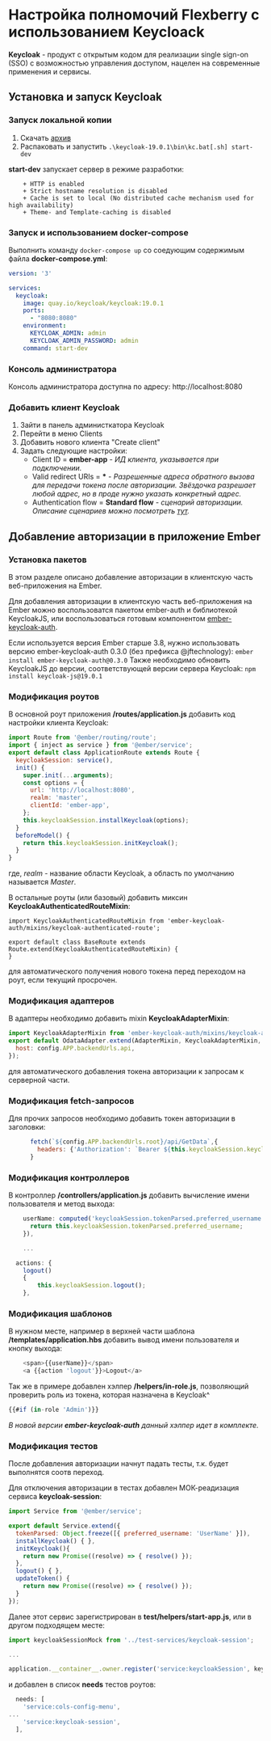 # Настройка полномочий Flexberry с использованием Keycloack

**Keycloak** - продукт с открытым кодом для реализации single sign-on (SSO) с возможностью управления доступом, нацелен на современные применения и сервисы.

## Установка и запуск Keycloak

### Запуск локальной копии
1. Скачать [архив](https://github.com/keycloak/keycloak/releases/download/19.0.1/keycloak-19.0.1.zip)
2. Распаковать и запустить ```.\keycloak-19.0.1\bin\kc.bat[.sh] start-dev```

**start-dev** запускает сервер в режиме разработки:
```
    + HTTP is enabled
    + Strict hostname resolution is disabled
    + Cache is set to local (No distributed cache mechanism used for high availability)
    + Theme- and Template-caching is disabled
```
### Запуск и использованием docker-compose
Выполнить команду ```docker-compose up``` со соедующим содержимым файла **docker-compose.yml**:
```yaml
version: '3'

services:
  keycloak:
    image: quay.io/keycloak/keycloak:19.0.1
    ports:
      - "8080:8080"
    environment:
      KEYCLOAK_ADMIN: admin
      KEYCLOAK_ADMIN_PASSWORD: admin
    command: start-dev
```
### Консоль администратора
Консоль администратора доступна по адресу: http://localhost:8080

### Добавить клиент Keycloak
1. Зайти в панель администкатора Keycloak
2. Перейти в меню Clients
3. Добавить нового клиента "Create client"
4. Задать следующие настройки:
    - Client ID = **ember-app** - *ИД клиента, указывается при подключении.*
    - Valid redirect URIs =  **\*** - *Разрешенные адреса обратного вызова для передачи токена после авторизации. Звёздочка разрешает любой адрес, но в проде нужно указать конкретный адрес.*
    - Authentication flow = **Standard flow** - *сценарий авторизации. Описание сценариев можно посмотреть [тут](https://darutk.medium.com/diagrams-and-movies-of-all-the-oauth-2-0-flows-194f3c3ade85).*


## Добавление авторизации в приложение Ember

### Установка пакетов
В этом разделе описано добавление авторизации в клиентскую часть веб-приложения на Ember.

Для добавления авторизации в клиентскую часть веб-приложения на Ember можно воспользоватся пакетом ember-auth и библиотекой KeycloakJS, или воспользоваться готовым компонентом [ember-keycloak-auth](https://github.com/JFTechnology/ember-keycloak-auth).

Если используется версия Ember старше 3.8, нужно использовать версию ember-keycloak-auth 0.3.0 (без префикса @jftechnology):
```ember install ember-keycloak-auth@0.3.0```
Также необходимо обновить KeycloakJS до версии, соответствующей версии сервера Keycloak:
```npm install keycloak-js@19.0.1```

### Модификация роутов

В основной роут  приложения **/routes/application.js** добавить код настройки клиента Keycloak:
```js
import Route from '@ember/routing/route';
import { inject as service } from '@ember/service';
export default class ApplicationRoute extends Route {
  keycloakSession: service(),
  init() {
    super.init(...arguments);
    const options = {
      url: 'http://localhost:8080',
      realm: 'master',
      clientId: 'ember-app',
    };
    this.keycloakSession.installKeycloak(options);
  }
  beforeModel() {
    return this.keycloakSession.initKeycloak();
  }
}
```
где, *realm* - название области Keycloak, а область по умолчанию называется *Master*.

В остальные роуты (или базовый) добавить миксин **KeycloakAuthenticatedRouteMixin**:
```
import KeycloakAuthenticatedRouteMixin from 'ember-keycloak-auth/mixins/keycloak-authenticated-route';

export default class BaseRoute extends Route.extend(KeycloakAuthenticatedRouteMixin) {
}
```
для автоматического получения нового токена перед переходом на роут, если текущий просрочен. 

### Модификация адаптеров

В адаптеры необходимо добавить mixin **KeycloakAdapterMixin**:
```js
import KeycloakAdapterMixin from 'ember-keycloak-auth/mixins/keycloak-adapter';
export default OdataAdapter.extend(AdapterMixin, KeycloakAdapterMixin, {
  host: config.APP.backendUrls.api,
});
```
для автоматического добавления токена авторизации к запросам к серверной части.

### Модификация fetch-запросов
Для прочих запросов необходимо добавить токен авторизации в заголовки:

```js
      fetch(`${config.APP.backendUrls.root}/api/GetData`,{
        headers: {'Authorization': `Bearer ${this.keycloakSession.keycloak['token']}`}
      }
```
### Модификация контроллеров
В контроллер **/controllers/application.js** добавить вычисление имени пользователя и метод выхода:

```js
    userName: computed('keycloakSession.tokenParsed.preferred_username', function() {
      return this.keycloakSession.tokenParsed.preferred_username;
    }),

    ...

  actions: {
    logout()
    {
        this.keycloakSession.logout();
    },
```

### Модификация шаблонов

В нужном месте, например в верхней части шаблона **/templates/application.hbs** добавить вывод имени пользователя и кнопку выхода:
```js
    <span>{{userName}}</span>
    <a {{action 'logout'}}>Logout</a>
```
Так же в примере добавлен хэлпер **/helpers/in-role.js**, позволяющий проверить роль из токена, которая назначена в Keycloak^

```js
{{#if (in-role 'Admin')}}
```

*В новой версии **ember-keycloak-auth** данный хэлпер идет в комплекте.*

### Модификация тестов

После добавления авторизации начнут падать тесты, т.к. будет выполнятся соотв переход.

Для отключения авторизации в тестах добавлен МОК-реадизация сервиса **keycloak-session**:
```js
import Service from '@ember/service';

export default Service.extend({
  tokenParsed: Object.freeze([{ preferred_username: 'UserName' }]),
  installKeycloak() { },
  initKeycloak(){
    return new Promise((resolve) => { resolve() });
  },
  logout() { },
  updateToken() {
    return new Promise((resolve) => { resolve() });
  }
});
```

Далее этот сервис зарегистрирован в **test/helpers/start-app.js**, или в другом подходящем месте:
```js
import keycloakSessionMock from '../test-services/keycloak-session';

...

application.__container__.owner.register('service:keycloakSession', keycloakSessionMock);
```

и добавлен в список **needs** тестов роутов:
```js
  needs: [
    'service:cols-config-menu',
...
    'service:keycloak-session',
  ],
```